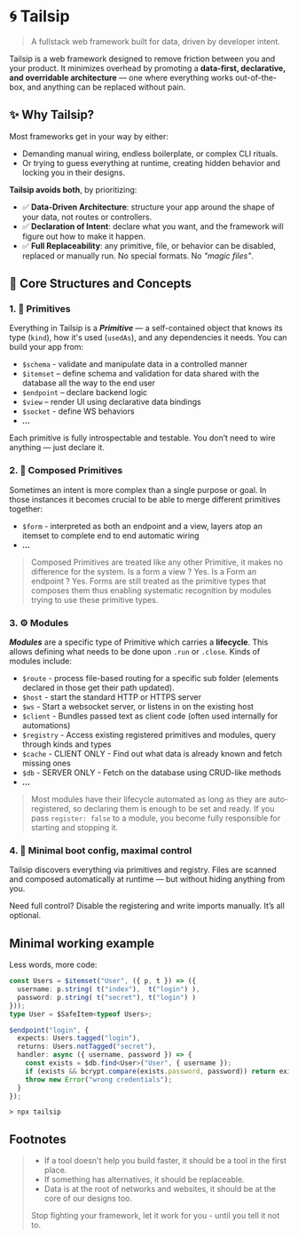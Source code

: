 # 🌀 Tailsip
> A fullstack web framework built for data, driven by developer intent.

Tailsip is a web framework designed to remove friction between you and your product. It minimizes overhead by promoting a **data-first, declarative, and overridable architecture** — one where everything works out-of-the-box, and anything can be replaced without pain.

## ✨ Why Tailsip?
Most frameworks get in your way by either:
- Demanding manual wiring, endless boilerplate, or complex CLI rituals.
- Or trying to guess everything at runtime, creating hidden behavior and locking you in their designs.

**Tailsip avoids both**, by prioritizing:
- ✅ **Data-Driven Architecture**: structure your app around the shape of your data, not routes or controllers.
- ✅ **Declaration of Intent**: declare what you want, and the framework will figure out how to make it happen.
- ✅ **Full Replaceability**: any primitive, file, or behavior can be disabled, replaced or manually run. No special formats. No *"magic files"*.

## 💾 Core Structures and Concepts
### 1. 🧩 Primitives
Everything in Tailsip is a ***Primitive*** — a self-contained object that knows its type (`kind`), how it's used (`usedAs`), and any dependencies it needs. You can build your app from:
- `$schema` - validate and manipulate data in a controlled manner
- `$itemset` – define schema and validation for data shared with the database all the way to the end user
- `$endpoint` – declare backend logic
- `$view` – render UI using declarative data bindings
- `$socket` - define WS behaviors
- ***...***

Each primitive is fully introspectable and testable. You don’t need to wire anything — just declare it.

### 2. 🎩 Composed Primitives
Sometimes an intent is more complex than a single purpose or goal. In those instances it becomes crucial to be able to merge different primitives together:
- `$form` - interpreted as both an endpoint and a view, layers atop an itemset to complete end to end automatic wiring
- ***...***

> Composed Primitives are treated like any other Primitive, it makes no difference for the system. Is a form a view ? Yes. Is a Form an endpoint ? Yes. Forms are still treated as the primitive types that composes them thus enabling systematic recognition by modules trying to use these primitive types.

### 3. ⚙️ Modules 
***Modules*** are a specific type of Primitive which carries a **lifecycle**. This allows defining what needs to be done upon `.run` or `.close`. Kinds of modules include:
- `$route` - process file-based routing for a specific sub folder (elements declared in those get their path updated).
- `$host` - start the standard HTTP or HTTPS server
- `$ws` - Start a websocket server, or listens in on the existing host
- `$client` - Bundles passed text as client code (often used internally for automations)
- `$registry` - Access existing registered primitives and modules, query through kinds and types
- `$cache` - CLIENT ONLY - Find out what data is already known and fetch missing ones
- `$db` - SERVER ONLY - Fetch on the database using CRUD-like methods
- ***...***

> Most modules have their lifecycle automated as long as they are auto-registered, so declaring them is enough to be set and ready. If you pass `register: false` to a module, you become fully responsible for starting and stopping it.

### 4. 🔧 Minimal boot config, maximal control
Tailsip discovers everything via primitives and registry. Files are scanned and composed automatically at runtime — but without hiding anything from you.

Need full control? Disable the registering and write imports manually. It’s all optional.

## Minimal working example
Less words, more code:
```typescript
const Users = $itemset("User", ({ p, t }) => ({ 
  username: p.string( t("index"),  t("login") ),
  password: p.string( t("secret"), t("login") ) 
}));
type User = $SafeItem<typeof Users>;

$endpoint("login", {
  expects: Users.tagged("login"),
  returns: Users.notTagged("secret"),
  handler: async ({ username, password }) => {
    const exists = $db.find<User>("User", { username });
    if (exists && bcrypt.compare(exists.password, password)) return exists;
    throw new Error("wrong credentials");
  }
});
```
```cli
> npx tailsip
```

## Footnotes
> - If a tool doesn't help you build faster, it should be a tool in the first place.
> - If something has alternatives, it should be replaceable.
> - Data is at the root of networks and websites, it should be at the core of our designs too.
>
> Stop fighting your framework, let it work for you - until you tell it not to.